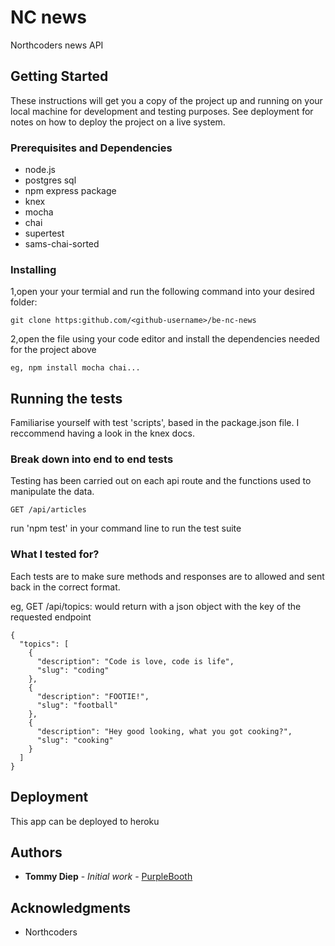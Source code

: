 # NC news

Northcoders news API

## Getting Started

These instructions will get you a copy of the project up and running on your local machine for development and testing purposes. See deployment for notes on how to deploy the project on a live system.

### Prerequisites and Dependencies

- node.js
- postgres sql
- npm express package
- knex
- mocha
- chai
- supertest
- sams-chai-sorted

### Installing

1,open your your termial and run the following command into your desired folder:

```
git clone https:github.com/<github-username>/be-nc-news

```

2,open the file using your code editor and install the dependencies needed for the project above

```
eg, npm install mocha chai...
```

## Running the tests

Familiarise yourself with test 'scripts', based in the package.json file. I reccommend having a look in the knex docs.

### Break down into end to end tests

Testing has been carried out on each api route and the functions used to manipulate the data.

```
GET /api/articles
```

run 'npm test' in your command line to run the test suite

### What I tested for?

Each tests are to make sure methods and responses are to allowed and sent back in the correct format.

eg, GET /api/topics: would return with a json object with the key of the requested endpoint

```
{
  "topics": [
    {
      "description": "Code is love, code is life",
      "slug": "coding"
    },
    {
      "description": "FOOTIE!",
      "slug": "football"
    },
    {
      "description": "Hey good looking, what you got cooking?",
      "slug": "cooking"
    }
  ]
}

```

## Deployment

This app can be deployed to heroku

## Authors

- **Tommy Diep** - _Initial work_ - [PurpleBooth](https://github.com/TommyDi23/nc_news)

## Acknowledgments

- Northcoders

